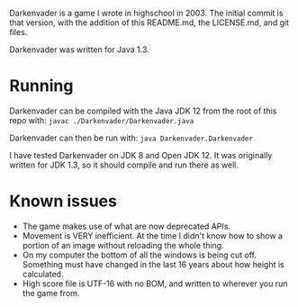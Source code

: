 Darkenvader is a game I wrote in highschool in 2003. The initial commit
is that version, with the addition of this README.md, the LICENSE.md, and
git files.

Darkenvader was written for Java 1.3.

# Running

Darkenvader can be compiled with the Java JDK 12 from the root of this repo with:
`javac ./Darkenvader/Darkenvader.java`

Darkenvader can then be run with:
`java Darkenvader.Darkenvader`

I have tested Darkenvader on JDK 8 and Open JDK 12. It was originally written for
JDK 1.3, so it should compile and run there as well.

# Known issues
* The game makes use of what are now deprecated APIs.
* Movement is VERY inefficient. At the time I didn't know how to show a portion
  of an image without reloading the whole thing.
* On my computer the bottom of all the windows is being cut off. Something must
  have changed in the last 16 years about how height is calculated.
* High score file is UTF-16 with no BOM, and written to wherever you run the
  game from.
